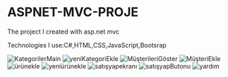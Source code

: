 # ASPNET-MVC-PROJE

<p>The project I created with asp.net mvc<p>
Technologies I use:C#,HTML,CSS,JavaScript,Bootsrap

![KategorilerMain](https://github.com/paladinxsweet/ASPNET-MVC-PROJE/assets/94048854/68f99c7d-fac8-4969-8282-590fe24fde40)
![yeniKategoriEkle](https://github.com/paladinxsweet/ASPNET-MVC-PROJE/assets/94048854/a25faf3d-bf01-4a11-aac5-fa3a9b393b3c)
![MüşterileriGöster](https://github.com/paladinxsweet/ASPNET-MVC-PROJE/assets/94048854/f2af9757-163f-40e5-821e-2d5ce9f3554c)
![MüşteriEkle](https://github.com/paladinxsweet/ASPNET-MVC-PROJE/assets/94048854/beb4a67b-6c1e-4aac-8816-19df6bf4d12d)
![ürünekle](https://github.com/paladinxsweet/ASPNET-MVC-PROJE/assets/94048854/4dc544f0-81f0-407e-a0bc-66bfefb2c207)
![yeniürünekle](https://github.com/paladinxsweet/ASPNET-MVC-PROJE/assets/94048854/2f31709b-e546-43a9-a606-f80f286938b8)
![satışyapekranı](https://github.com/paladinxsweet/ASPNET-MVC-PROJE/assets/94048854/c3b14fb8-afd5-4798-a4db-8a4bac195ecc)
![satışyapButonu](https://github.com/paladinxsweet/ASPNET-MVC-PROJE/assets/94048854/d143af6c-742a-4411-b8db-eb8e73bdb33d)
![yardım](https://github.com/paladinxsweet/ASPNET-MVC-PROJE/assets/94048854/0da4c634-7681-4679-a313-9dfbc2c40656)

